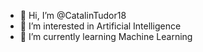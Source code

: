 - 👋 Hi, I’m @CatalinTudor18
- 👀 I’m interested in Artificial Intelligence
- 🌱 I’m currently learning Machine Learning

<!---
CatalinTudor18/CatalinTudor18 is a ✨ special ✨ repository because its `README.md` (this file) appears on your GitHub profile.
You can click the Preview link to take a look at your changes.
--->
